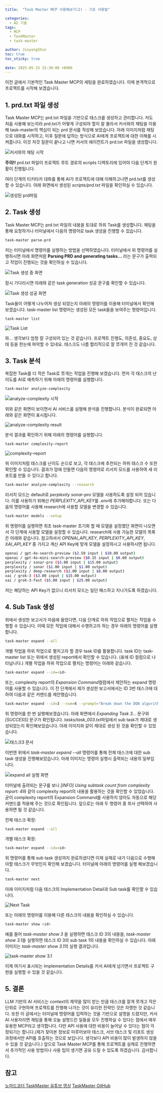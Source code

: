 ```yaml
---
title:  "Task Master MCP 사용해보기(2) - 기초 사용법"

categories:
  - AI 기술
tags:
  - MCP
  - TaskMaster
  - task-master

author: JinyongShin
toc: true
toc_sticky: true
 
date: 2025-05-15 15:30:00 +0900
---
```


이전 글에서 기본적인 Task Master MCP의 세팅을 완료하였습니다. 이제 본격적으로 프로젝트를 시작해 보겠습니다.

## 1. prd.txt 파일 생성

Task Master MCP는 prd.txt 파일을 기반으로 태스크를 생성하고 관리합니다. 저도 처음 사용해 보는지라 prd.txt가 어떻게 구성되야 할지 잘 몰라서 커서와의 채팅을 이용해 task-master의 핵심이 되는 prd 문서를 작성해 보았습니다. 아래 이미지처럼 채팅으로 대화를 시작하고, 이후 질문에 답하는 방식으로 AI에게 프로젝트에 대한 이해를 시켜줍니다. 이것 저것 질문이 끝나고 나면 커서의 에이전트가 prd.txt 파일을 생성합니다. 

![커서와의 채팅 시작](../assets/img/task_master_2/01_chat_history.png)

**주의!!** prd.txt 파일이 프로젝트 루트 경로의 scripts 디렉토리에 있어야 다음 단계가 원활이 진행됩니다.

여러 단계의 티키타카 대화를 통해 AI가 프로젝트에 대해 이해하고나면 prd.txt를 생성할 수 있습니다. 아래 화면에서 생성된 *scripts/prd.txt* 파일을 확인하실 수 있습니다.

![생성된 prd파일](../assets/img/task_master_2/02_prd_txt_file.png)

## 2. Task 생성

Task Master MCP는 prd.txt 파일의 내용을 토대로 하위 Task를 생성합니다. 채팅을 통해 요청하거나 터미널에서 다음의 명령어로 task 생성을 진행할 수 있습니다.

```bash
task-master parse-prd
```

저는 터미널에서 명령어를 실행하는 방법을 선택하였습니다. 터미널에서 위 명령어를 실행하시면 아래 화면처럼 **Parsing PRD and generating tasks...** 라는 문구가 출력되고 작업이 진행되는 것을 확인하실 수 있습니다.

![Task 생성 중 화면](../assets/img/task_master_2/03_parse_prd.png)

잠시 기다리시면 아래와 같은 task generation 성공 문구를 확인할 수 있습니다.

![Task 생성 성공 화면](../assets/img/task_master_2/04_success_task_gen.png)

Task들이 어떻게 나누어져 생성 되었는지 아래의 명령어를 이용해 터미널에서 확인해보겠습니다. task-master list 명령어는 생성된 모든 task들을 보여주는 명령어입니다.

```bash
task-master list
```

![Task List](../assets/img/task_master_2/05_task_list_cli.png)

와... 생각보다 엄청 잘 구성되어 있는 것 같습니다. 프로젝트 진행도, 의존성, 중요도, 상태 등을 한눈에 파악할 수 있네요. 태스크도 나름 합리적으로 잘 쪼개어 진 것 같습니다.

## 3. Task 분석 

복잡한 Task를 더 작은 Task로 쪼개는 작업을 진행해 보겠습니다. 먼저 각 태스크의 난이도를 AI로 예측하기 위해 아래의 명령어를 실행합니다.

```bash
task-master analyze-complexity
```

![analyze-complexity 시작](../assets/img/task_master_2/06_analyze_complexity.png)

위와 같은 화면이 보이면서 AI 서비스를 실행해 분석을 진행합니다. 분석이 완료되면 아래와 같은 화면이 표시됩니다.

![analyze-complexity result](../assets/img/task_master_2/07_complexity_result.png)

분석 결과를 확인하기 위해 아래의 명령어를 실행합니다.

```bash
task-master complexity-report
```

![complexity-report](../assets/img/task_master_2/08_complexity_report.png)

위 이미지처럼 태스크를 난이도 순으로 보고, 각 태스크에 추천되는 하위 태스크 수 또한 확인할 수 있습니다. 결과가 맘에 안들면 다음의 명령어로 리서치 모드를 사용하여 새 리포트를 만들 수 있다고 합니다.

```bash
task-master analyze-complexity --research
```

리서치 모드는 default로 *perplexity sonar-pro* 모델을 사용하도록 설정 되어 있습니다. 이를 사용하기 위해선 *PERPLEXITY_API_KEY*를 *.env*에 추가해야합니다. 또는 다음의 명령어를 사용해 research에 사용할 모델을 변경할 수 있습니다.

```bash
task-master models --setup
```

위 명령어를 실행하면 최초 task-master 초기화 할 때 모델을 설정했던 화면이 나오면서 각 단계에 사용할 모델을 설정할 수 있습니다. research에 사용 가능한 모델의 목록은 아래와 같습니다. 참고하셔서 *OPENAI_API_KEY*, *PERPLEXITY_API_KEY*, *XAI_API_KEY* 중 가지고 계신 API Key에 맞게 모델을 설정하시고 사용하시면 됩니다.

```bash
openai / gpt-4o-search-preview ($2.50 input | $10.00 output)
openai / gpt-4o-mini-search-preview ($0.15 input | $0.60 output)
perplexity / sonar-pro ($3.00 input | $15.00 output)
perplexity / sonar ($1.00 input | $1.00 output)
perplexity / deep-research ($2.00 input | $8.00 output)
xai / grok-3 ($3.00 input | $15.00 output)
xai / grok-3-fast ($5.00 input | $25.00 output)
```

저는 해당하는 API Key가 없으니 리서치 모드는 일단 패스하고 지나가도록 하겠습니다.

## 4. Sub Task 생성

위에서 생성한 보고서가 마음에 들었다면, 다음 단계로 하위 작업으로 펼치는 작업을 수행할 수 있습니다. 이때 모든 작업에 대해서 수행하고자 하는 경우 아래의 명령어를 실행합니다.

```bash
task-master expand --all
```

개별 작업을 하위 작업으로 펼치고자 할 경우 task ID를 활용합니다. task ID는 task-master list 또는 위에서 생성된 report에서 확인할 수 있습니다. (표에 ID 컬럼으로 나타납니다.) 개별 작업을 하위 작업으로 펼치는 명령어는 아래와 같습니다.

```bash
task-master expand --id=<id>
```

또는, complexity report의 *Expansion Command*컬럼에서 제안하는 expand 명령어를 사용할 수 있습니다. 이 전 단계에서 제가 생성한 보고서에서는 ID 3번 태스크에 대하여 다음과 같은 커맨드를 제안했습니다.

```bash
task-master expand --id=3 --num=6 --prompt="Break down the DQN algorithm implementation into subtasks covering: 1) neural network model architecture, 2) replay buffer implementation, 3) training loop with epsilon-greedy exploration, 4) target network updating mechanism, 5) model saving/loading functionality, and 6) hyperparameter management and validation."
```

위 명령어를 한 번 실행해보겠습니다. 아래 화면에서 *Expanding Task 3...* 문구와 *[SUCCESS]* 문구가 확인됩니다. *tasks/task_003.txt*파일에서 sub task가 제대로 생성되었는지 확인해보았습니다. 아래 이미지와 같이 제대로 생성 된 것을 확인할 수 있었습니다.

![태스크3 문서](../assets/img/task_master_2/10_check_subtask.png)

이번엔 위에서 *task-master expand --all* 명령어를 통해 전체 태스크에 대한 sub task 생성을 진행해보았습니다. 아래 이미지는 명령어 실행시 출력되는 내용의 일부입니다.

![expand all 실행 화면](../assets/img/task_master_2/11_expand_all.png)

터미널에 출려되는 문구를 보니 *[INFO] Using subtask count from complexity report: 4*와 같이 complexity report의 내용을 활용하는 것을 확인할 수 있었습니다. 굳이 complexity report의 Expansion Command를 사용하지 않아도 자동으로 해당 커맨드를 적용해 주는 것으로 확인됩니다. 앞으로는 아래 두 명령어 중 취사 선택하여 사용하면 될 것 같습니다.

전체 태스크 확장:

```bash
task-master expand --all
```

개별 태스크 확장:

```bash
task-master expand --id=<id>
```

위 명령어를 통해 sub task 생성까지 완료하셨다면 이제 실제로 내가 다음으로 수행해야할 태스크가 무엇인지 확인해 보겠습니다. 터미널에 아래의 명령어를 실행 해보겠습니다.

```bash
task-master next
```

아래 이미지처럼 다음 태스크의 Implementation Detail과 Sub task를 확인할 수 있습니다.

![Next Task](../assets/img/task_master_2/12_task_master_next.png)

또는 아래의 명령어를 이용해 다른 태스크의 내용을 확인하실 수 있습니다.

```bash
task-master show <id>
```

예를 들어 *task-master show 3* 을 실행하면 태스크 ID 3의 내용을, *task-master show 3.1*을 실행하면 태스크 ID 3의 sub task 1의 내용을 확인하실 수 있습니다. 아래 이미지는 *task-master show 3.1*의 실행 결과입니다.

![task-master show 3.1](../assets/img/task_master_2/13_show.png)

이제 여기서 표시되는 Implementation Details를 커서 AI에게 넘기면서 프로젝트 구현을 실행할 수 있을 것 같습니다.

## 5. 결론

LLM 기반의 AI 서비스는 context의 제약을 많이 받는 만큼 태스크를 잘게 쪼개고 작은 단위로 구현하며 프로젝트를 진행해 나가는 것이 유리한 전략인 것은 자명한 것 같습니다. 또한 이 글에서는 터미널에 명령어를 입력하는 것을 기반으로 설명을 드렸지만, 커서 AI 사용자라면 채팅을 통해 오늘 설명드린 일들을 모두 진행하실 수 있다는 점에서 매우 유용한 MCP라고 생각합니다. 다만 API 사용에 대한 비용이 늘어날 수 있다는 점이 걱정되기는 합니다.(제가 찾아본 정보로 미루어보아 태스크, 서브 태스크 및 리포트 생성 과정에서만 API를 호출하는 것으로 보입니다. 생각보다 API 비용이 많이 발생하지 않을 수 있을 것 같습니다.) 앞으로 Task Master MCP를 통해 프로젝트를 실제로 진행하면서 추가적인 사용 방법이나 사용 팁이 생기면 공유 드릴 수 있도록 하겠습니다. 감사합니다.

## 참고
[노마드코더 TaskMaster 유튜브 영상](https://www.youtube.com/watch?v=ktr-4JjDsU0)
[TaskMaster GitHub](https://github.com/eyaltoledano/claude-task-master)
